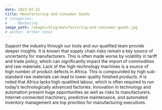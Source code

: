 ```yaml
---
date: 2023-07-22
title: Manufacturing and Consumer Goods
# categories:
#   - Marketing
image_path: /images/blog/manufacturing-and-consumer-goods.jpg
# author: Arther Conal
---
```


Support the industry through our tools and our qualified team provide deeper insights.  It is known that supply chain risks remain a key source of uncertainty for manufacturers.  This is often made worse by volatility in tariff and trade policy, which can significantly impact the import of commodities and raw materials. Lack of the high-technology machines is a source of high number of product defects in Africa. This is compounded by high sub-standard raw materials can lead to lower quality finished products. It is noted that Africa lacks high-qualitied labour, which is often required to run today’s technologically advanced factories. Innovation in technology and automation present huge opportunities as well as risks to manufacturers. Internet-connected machinery, predictive maintenance, and automated inventory management are top priorities for manufacturing executives.
